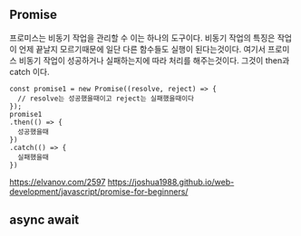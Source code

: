 ## Promise
프로미스는 비동기 작업을 관리할 수 이는 하나의 도구이다. 비동기 작업의 특징은 작업이 언제 끝날지 모르기때문에 일단 다른 함수들도 실행이 된다는것이다. 여기서 프로미스 비동기 작업이
성공하거나 실패하는지에 따라 처리를 해주는것이다. 그것이 then과 catch 이다.
```
const promise1 = new Promise((resolve, reject) => {
  // resolve는 성공했을때이고 reject는 실패했을때이다
});
promise1
.then(() => {
  성공했을때
})
.catch(() => {
  실패했을때
})
```
https://elvanov.com/2597 https://joshua1988.github.io/web-development/javascript/promise-for-beginners/

## async await
